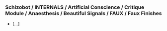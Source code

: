 ### Schizobot / INTERNALS / Artificial Conscience / Critique Module / Anaesthesis / Beautiful Signals / FAUX / Faux Finishes
* [...]

